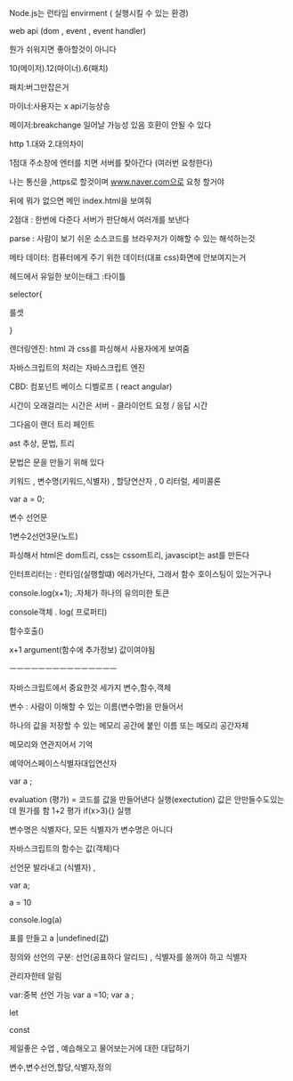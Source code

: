 
 

Node.js는 런타임 envirment ( 실행시킬 수 있는 환경)

web api (dom , event , event handler)

뭔가 쉬워지면 좋아할것이 아니다

10(메이저).12(마이너).6(패치)

패치:버그만잡은거

마이너:사용자는 x api기능상승

메이저:breakchange 일어날 가능성 있음 호환이 안될 수 있다

http 1.대와 2.대의차이

1점대 주소창에 엔터를 치면 서버를 찾아간다 (여러번 요청한다)

나는 통신을 ,https로 할것이며 www.naver.com으로 요청 할거야

뒤에 뭐가 없으면 메인 index.html을 보여줘

2점대 : 한번에 다준다 서버가 판단해서 여러개를 보낸다

parse : 사람이 보기 쉬운 소스코드를 브라우저가 이해할 수 있는 해석하는것

메타 데이터: 컴퓨터에게 주기 위한 데이터(대표 css)화면에 안보여지는거

헤드에서 유일한 보이는태그 :타이틀

selector{

룰셋

}

렌더링엔진: html 과 css를 파싱해서 사용자에게 보여줌

자바스크립트의 처리는 자바스크립트 엔진

CBD: 컴포넌트 베이스 디벨로프 ( react angular)

시간이 오래걸리는 시간은 서버 - 클라이언트 요청 / 응답 시간

그다음이 랜더 트리 페인트

ast 추상, 문법, 트리

문법은 문을 만들기 위해 있다

키워드 , 변수명(키워드,식별자) , 할당연산자 , 0 리터럴, 세미콜론

var a = 0;

변수 선언문

1변수2선언3문(노트)

파싱해서 html은 dom트리, css는 cssom트리, javascipt는 ast를 만든다

인터프리터는 : 런타임(실행할떄) 에러가난다, 그래서 함수 호이스팅이 있는거구나

console.log(x+1); .자체가 하나의 유의미한 토큰

console객체 . log( 프로퍼티)

함수호출()

x+1 argument(함수에 추가정보) 값이여야됨

ㅡㅡㅡㅡㅡㅡㅡㅡㅡㅡㅡㅡㅡㅡㅡ

자바스크립트에서 중요한것 세가지 변수,함수,객체

변수 : 사람이 이해할 수 있는 이름(변수명)을 만들어서

하나의 값을 저장할 수 있는 메모리 공간에 붙인 이름 또는 메모리 공간자체

메모리와 연관지어서 기억

예약어스페이스식별자대입연산자

var a ;

evaluation (평가) = 코드를 값을 만들어낸다 실행(exectution) 값은 안만들수도있는데 뭔가를 함 1+2 평가 if(x>3){} 실행

변수명은 식별자다, 모든 식별자가 변수명은 아니다

자바스크립트의 함수는 값(객체)다

선언문 발라내고 (식별자) ,

var a;

a = 10

console.log(a)

표를 만들고 a |undefined(값)

정의와 선언의 구분: 선언(공표하다 알리드) , 식별자를 쓸꺼야 하고 식별자

관리자한테 알림

 

var:중복 선언 가능 var a =10; var a ;

let

const

제일좋은 수업 , 예습해오고 물어보는거에 대한 대답하기

변수,변수선언,할당,식별자,정의


